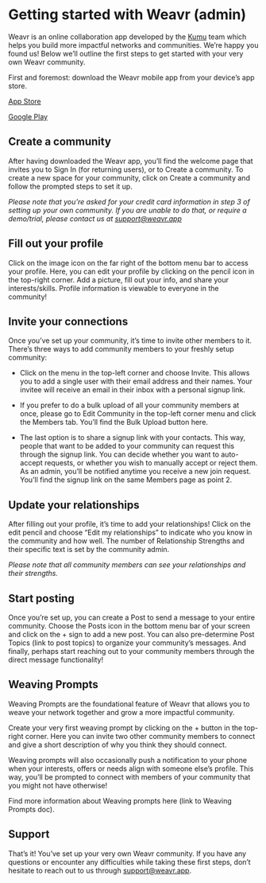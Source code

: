 # Getting started with Weavr (admin)

Weavr is an online collaboration app developed by the [Kumu](http://kumu.io/) team which helps you build more impactful networks and communities. We’re happy you found us! Below we’ll outline the first steps to get started with your very own Weavr community. 

First and foremost: download the Weavr mobile app from your device’s app store.

[App Store](https://apps.apple.com/us/app/weavr/id1455882734)

[Google Play](https://play.google.com/store/apps/details?id=app.weavr&pcampaignid=pcampaignidMKT-Other-global-all-co-prtnr-py-PartBadge-Mar2515-1)

## Create a community
After having downloaded the Weavr app, you’ll find the welcome page that invites you to Sign In (for returning users), or to Create a community. To create a new space for your community, click on Create a community and follow the prompted steps to set it up. 

*Please note that you’re asked for your credit card information in step 3 of setting up your own community. If you are unable to do that, or require a demo/trial, please contact us at support@weavr.app*

## Fill out your profile
Click on the image icon on the far right of the bottom menu bar to access your profile. Here, you can edit your profile by clicking on the pencil icon in the top-right corner. Add a picture, fill out your info, and share your interests/skills. Profile information is viewable to everyone in the community!

## Invite your connections
Once you’ve set up your community, it’s time to invite other members to it. There’s three ways to add community members to your freshly setup community: 

- Click on the menu in the top-left corner and choose Invite. This allows you to add a single user with their email address and their names. Your invitee will receive an email in their inbox with a personal signup link. 


- If you prefer to do a bulk upload of all your community members at once, please go to Edit Community in the top-left corner menu and click the Members tab. You’ll find the Bulk Upload button here. 


- The last option is to share a signup link with your contacts. This way, people that want to be added to your community can request this through the signup link. You can decide whether you want to auto-accept requests, or whether you wish to manually accept or reject them. As an admin, you’ll be notified anytime you receive a new join request. You’ll find the signup link on the same Members page as point 2. 

## Update your relationships
After filling out your profile, it’s time to add your relationships! Click on the edit pencil and choose “Edit my relationships” to indicate who you know in the community and how well. The number of Relationship Strengths and their specific text is set by the community admin. 

*Please note that all community members can see your relationships and their strengths.*

## Start posting
Once you’re set up, you can create a Post to send a message to your entire community. Choose the Posts icon in the bottom menu bar of your screen and click on the + sign to add a new post. You can also pre-determine Post Topics (link to post topics) to organize your community’s messages. And finally, perhaps start reaching out to your community members through the direct message functionality!

## Weaving Prompts
Weaving Prompts are the foundational feature of Weavr that allows you to weave your network together and grow a more impactful community. 

Create your very first weaving prompt by clicking on the + button in the top-right corner. Here you can invite two other community members to connect and give a short description of why you think they should connect. 

Weaving prompts will also occasionally push a notification to your phone when your interests, offers or needs align with someone else’s profile. This way, you’ll be prompted to connect with members of your community that you might not have otherwise! 

Find more information about Weaving prompts here (link to Weaving Prompts doc). 

## Support
That’s it! You’ve set up your very own Weavr community. 
If you have any questions or encounter any difficulties while taking these first steps, don’t hesitate to reach out to us through support@weavr.app. 

